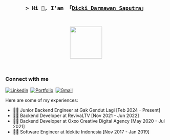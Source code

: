 <h3 align="center">
        <samp>&gt; Hi 👋, I'am
                <b>「<a target="_blank" href="#">Dicki Darmawan Saputra</a>」</b>
        </samp>
</h3>
<br/>

<p align="center">
  <img src="https://i.giphy.com/media/iIqmM5tTjmpOB9mpbn/giphy.webp" height="100"/>
</p>

<br/>

### Connect with me
[![Linkedin](https://img.shields.io/badge/-LinkedIn-0e76a8?style=for-the-badge&logo=Linkedin&logoColor=white)](https://linkedin.com/in/dickidarmawansaputra/)&ensp;[![Portfolio](https://img.shields.io/badge/portfolio-000000?style=for-the-badge&logo=About.me&logoColor=white)](https://dickidarmawansaputra.github.io/)&ensp;[![Gmail](https://img.shields.io/badge/Gmail-D14836?style=for-the-badge&logo=gmail&logoColor=white)](dickidarmawansaputra@gmail.com)


Here are some of my experiences:

- 👨‍💻 Junior Backend Engineer at Gak Gendut Lagi [Feb 2024 - Present]
- 👨‍💻 Backend Developer at RevivaLTV [Nov 2021 - Jun 2022]
- 👨‍💻 Backend Developer at Oxxo Creative Digital Agency [May 2020 - Jul 2021]
- 👨‍💻 Software Engineer at Idekite Indonesia [Nov 2017 - Jan 2019]
